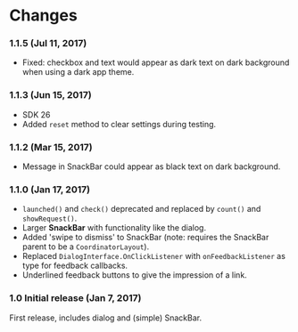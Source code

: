 # Changes

### 1.1.5 (Jul 11, 2017)

- Fixed: checkbox and text would appear as dark text on dark background when using a dark app theme.

### 1.1.3 (Jun 15, 2017)

- SDK 26
- Added `reset` method to clear settings during testing.

### 1.1.2 (Mar 15, 2017)

- Message in SnackBar could appear as black text on dark background.

### 1.1.0 (Jan 17, 2017)

- `launched()` and `check()` deprecated and replaced by `count()` and `showRequest()`.
- Larger **SnackBar** with functionality like the dialog.
- Added 'swipe to dismiss' to SnackBar (note: requires the SnackBar parent to be a `CoordinatorLayout`).
- Replaced `DialogInterface.OnClickListener` with `onFeedbackListener` as type for feedback callbacks.
- Underlined feedback buttons to give the impression of a link.

### 1.0 Initial release (Jan 7, 2017)

First release, includes dialog and (simple) SnackBar.
